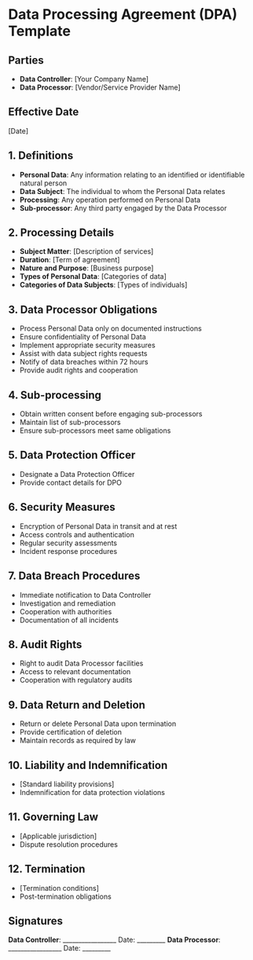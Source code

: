 # Data Processing Agreement (DPA) Template

## Parties
- **Data Controller**: [Your Company Name]
- **Data Processor**: [Vendor/Service Provider Name]

## Effective Date
[Date]

## 1. Definitions
- **Personal Data**: Any information relating to an identified or identifiable natural person
- **Data Subject**: The individual to whom the Personal Data relates
- **Processing**: Any operation performed on Personal Data
- **Sub-processor**: Any third party engaged by the Data Processor

## 2. Processing Details
- **Subject Matter**: [Description of services]
- **Duration**: [Term of agreement]
- **Nature and Purpose**: [Business purpose]
- **Types of Personal Data**: [Categories of data]
- **Categories of Data Subjects**: [Types of individuals]

## 3. Data Processor Obligations
- Process Personal Data only on documented instructions
- Ensure confidentiality of Personal Data
- Implement appropriate security measures
- Assist with data subject rights requests
- Notify of data breaches within 72 hours
- Provide audit rights and cooperation

## 4. Sub-processing
- Obtain written consent before engaging sub-processors
- Maintain list of sub-processors
- Ensure sub-processors meet same obligations

## 5. Data Protection Officer
- Designate a Data Protection Officer
- Provide contact details for DPO

## 6. Security Measures
- Encryption of Personal Data in transit and at rest
- Access controls and authentication
- Regular security assessments
- Incident response procedures

## 7. Data Breach Procedures
- Immediate notification to Data Controller
- Investigation and remediation
- Cooperation with authorities
- Documentation of all incidents

## 8. Audit Rights
- Right to audit Data Processor facilities
- Access to relevant documentation
- Cooperation with regulatory audits

## 9. Data Return and Deletion
- Return or delete Personal Data upon termination
- Provide certification of deletion
- Maintain records as required by law

## 10. Liability and Indemnification
- [Standard liability provisions]
- Indemnification for data protection violations

## 11. Governing Law
- [Applicable jurisdiction]
- Dispute resolution procedures

## 12. Termination
- [Termination conditions]
- Post-termination obligations

## Signatures
**Data Controller**: _________________ Date: _________
**Data Processor**: _________________ Date: _________
